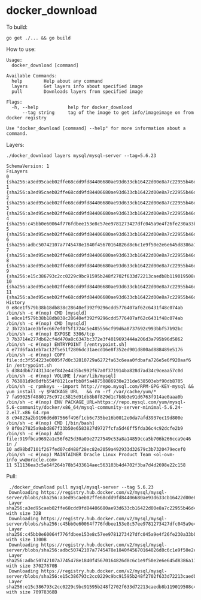 # docker_download

To build:

    go get ./... && go build

How to use:

    Usage:
      docker_download [command]

    Available Commands:
      help        Help about any command
      layers      Get layers info about specified image
      pull        Downloads layers from specified image

    Flags:
      -h, --help           help for docker_download
          --tag string     tag of the image to get info/imageimage on from docker registry

    Use "docker_download [command] --help" for more information about a command.


Layers:

    ./docker_download layers mysql/mysql-server --tag=5.6.23

    SchemaVersion: 1
    FsLayers
    0 {sha256:a3ed95caeb02ffe68cdd9fd84406680ae93d633cb16422d00e8a7c22955b46d4}
    1 {sha256:a3ed95caeb02ffe68cdd9fd84406680ae93d633cb16422d00e8a7c22955b46d4}
    2 {sha256:a3ed95caeb02ffe68cdd9fd84406680ae93d633cb16422d00e8a7c22955b46d4}
    3 {sha256:a3ed95caeb02ffe68cdd9fd84406680ae93d633cb16422d00e8a7c22955b46d4}
    4 {sha256:c45bb0e60064f776fdbee153e8c57ee9781273427dfc045a9e4f26fe230a33bb}
    5 {sha256:a3ed95caeb02ffe68cdd9fd84406680ae93d633cb16422d00e8a7c22955b46d4}
    6 {sha256:adbc50742107a7745478e1840f45670164826d8c6c1e9f50e2e6e645d8386a11}
    7 {sha256:a3ed95caeb02ffe68cdd9fd84406680ae93d633cb16422d00e8a7c22955b46d4}
    8 {sha256:a3ed95caeb02ffe68cdd9fd84406680ae93d633cb16422d00e8a7c22955b46d4}
    9 {sha256:e15c386793c2cc0229c9bc91595b248f2702f633d72213caedb8b119019508c4}
    10 {sha256:a3ed95caeb02ffe68cdd9fd84406680ae93d633cb16422d00e8a7c22955b46d4}
    11 {sha256:a3ed95caeb02ffe68cdd9fd84406680ae93d633cb16422d00e8a7c22955b46d4}
    History
    0 e8ce1f579b38b18db838c28640ef392f9296cdd5776407af62c6431f48c074ab /bin/sh -c #(nop) CMD [mysqld]
    1 e8ce1f579b38b18db838c28640ef392f9296cdd5776407af62c6431f48c074ab /bin/sh -c #(nop) CMD [mysqld]
    2 3b72b1ace3bfec667ef0f5f1724c5e485556cf99d6a8737692c993bbf57b92bc /bin/sh -c #(nop) EXPOSE 3306/tcp
    3 7b3714e277db62cf4d470a8c6347bc372e3f4019693444a206d3a795b96d5862 /bin/sh -c #(nop) ENTRYPOINT [/entrypoint.sh]
    4 e77d6faa1eb7ac12f5e51f2806dc31aecd16e8f352ed901d800ad888489e5176 /bin/sh -c #(nop) COPY file:dc3f554223e0005f7d0c32810729a6272fa63c6eaa0fdbafa726e5e6f920aaf6 in /entrypoint.sh
    5 d384db67743134cef842e4435bc992f67a0f371914ba828d7ad34c9ceaa57c0d /bin/sh -c #(nop) VOLUME [/var/lib/mysql]
    6 763881d9d0dfb554f8121cefbb8f5a48750886930e231de638503ebf90db8705 /bin/sh -c rpmkeys --import http://repo.mysql.com/RPM-GPG-KEY-mysql && yum install -y $PACKAGE_URL   && rm -rf /var/cache/yum/*
    7 fa93025f4880175c972c3815d91db8b8f829d1c7b8b3e91d6763f914ae0aaa0b /bin/sh -c #(nop) ENV PACKAGE_URL=https://repo.mysql.com/yum/mysql-5.6-community/docker/x86_64/mysql-community-server-minimal-5.6.24-2.el7.x86_64.rpm
    8 c94023a2b9196d6d07566f496f1cb6c735be16b0012e0da7afd3937ec19d800e /bin/sh -c #(nop) CMD [/bin/bash]
    9 8f0a27825a9abd867f33b50e6583827d9727fcfa5d46ff5fda36c4c92dcfe2b9 /bin/sh -c #(nop) ADD file:919fbca9692a1c56f625d30a09e2727549c53a8a14859cca5b706b266cca9e46 in /
    10 ad98bd7101f267fed07cd488f28ec82e2059a492933d32679c3b7320479ecef0 /bin/sh -c #(nop) MAINTAINER Oracle Linux Product Team <ol-ovm-info_ww@oracle.com>
    11 511136ea3c5a64f264b78b5433614aec563103b4d4702f3ba7d4d2698e22c158

Pull:

     ./docker_download pull mysql/mysql-server --tag 5.6.23
     Downloading https://registry.hub.docker.com/v2/mysql/mysql-server/blobs/sha256:a3ed95caeb02ffe68cdd9fd84406680ae93d633cb16422d00e8a7c22955b46d4...
     Layer sha256:a3ed95caeb02ffe68cdd9fd84406680ae93d633cb16422d00e8a7c22955b46d4 with size 32B
     Downloading https://registry.hub.docker.com/v2/mysql/mysql-server/blobs/sha256:c45bb0e60064f776fdbee153e8c57ee9781273427dfc045a9e4f26fe230a33bb...
     Layer sha256:c45bb0e60064f776fdbee153e8c57ee9781273427dfc045a9e4f26fe230a33bb with size 1300B
     Downloading https://registry.hub.docker.com/v2/mysql/mysql-server/blobs/sha256:adbc50742107a7745478e1840f45670164826d8c6c1e9f50e2e6e645d8386a11...
     Layer sha256:adbc50742107a7745478e1840f45670164826d8c6c1e9f50e2e6e645d8386a11 with size 37027670B
     Downloading https://registry.hub.docker.com/v2/mysql/mysql-server/blobs/sha256:e15c386793c2cc0229c9bc91595b248f2702f633d72213caedb8b119019508c4...
     Layer sha256:e15c386793c2cc0229c9bc91595b248f2702f633d72213caedb8b119019508c4 with size 70978368B
